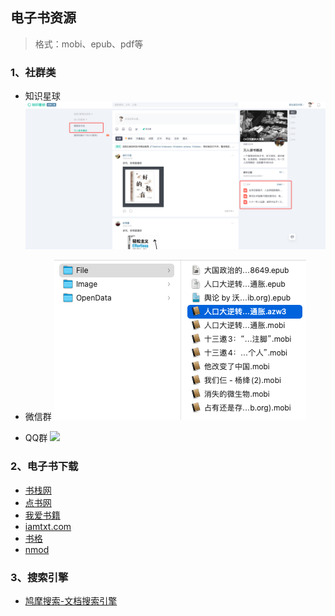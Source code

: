 ## 电子书资源
> 格式：mobi、epub、pdf等

### 1、社群类
- 知识星球
![](https://github.com/guoshijie/UseFulTools/blob/main/01-txt/img/%E7%9F%A5%E8%AF%86%E6%98%9F%E7%90%83.png)

- 微信群
![](https://github.com/guoshijie/UseFulTools/blob/main/01-txt/img/%E5%BE%AE%E4%BF%A1%E7%BE%A4.png)

- QQ群
![](https://github.com/guoshijie/UseFulTools/blob/main/01-txt/img/QQ%E7%BE%A4.jpg)

### 2、电子书下载
- [书栈网](https://www.bookstack.cn/)
- [点书网](http://www.gezhongshu.com/forum.php)
- [我爱书籍](http://www.52book.me/)
- [iamtxt.com](https://www.iamtxt.com/)
- [书格](https://new.shuge.org/)
- [nmod](https://www.nmod.net/)

### 3、搜索引擎
- [鸠摩搜索-文档搜索引擎](https://www.jiumodiary.com/)




